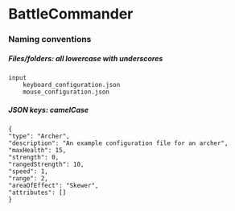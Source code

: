 # BattleCommander

### Naming conventions
##### Files/folders: all lowercase with underscores

    input
        keyboard_configuration.json
        mouse_configuration.json

##### JSON keys: camelCase

    {
    "type": "Archer",
    "description": "An example configuration file for an archer",
    "maxHealth": 15,
    "strength": 0,
    "rangedStrength": 10,
    "speed": 1,
    "range": 2,
    "areaOfEffect": "Skewer",
    "attributes": []
    }
